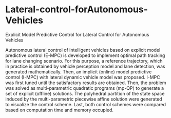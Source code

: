 # Lateral-control-forAutonomous-Vehicles
Explicit Model Predictive Control for Lateral Control for Autonomous Vehicles

Autonomous lateral control of intelligent vehicles based on explicit model predictive control (E-MPC) is developed to implement optimal path tracking for lane changing scenario. For this purpose, a reference trajectory, which in practice is obtained by vehicle perception model and lane detection, was generated mathematically. Then, an implicit (online) model predictive control (I-MPC) with lateral dynamic vehicle model was proposed. I-MPC was first tuned until the satisfactory results are obtained. Then, the problem was solved as multi-parametric quadratic programs (mp-QP) to generate a set of explicit (offline) solutions. The polyhedral partition of the state space induced by the multi-parametric piecewise affine solution were generated to visualize the control scheme.  Last, both control schemes were compared based on computation time and memory occupied.
